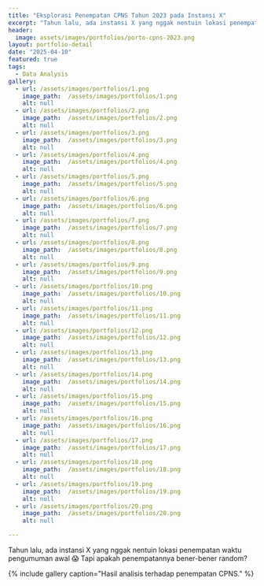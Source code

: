 ```yaml
---
title: "Eksplorasi Penempatan CPNS Tahun 2023 pada Instansi X"
excerpt: "Tahun lalu, ada instansi X yang nggak nentuin lokasi penempatan waktu pengumuman awal 😱 Tapi apakah penempatannya bener-bener random?"
header:
  image: assets/images/portfolios/porto-cpns-2023.png
layout: portfolio-detail
date: "2025-04-10"
featured: true
tags:
  - Data Analysis
gallery:
  - url: /assets/images/portfolios/1.png
    image_path:  /assets/images/portfolios/1.png
    alt: null
  - url: /assets/images/portfolios/2.png
    image_path:  /assets/images/portfolios/2.png
    alt: null
  - url: /assets/images/portfolios/3.png
    image_path:  /assets/images/portfolios/3.png
    alt: null
  - url: /assets/images/portfolios/4.png
    image_path:  /assets/images/portfolios/4.png
    alt: null
  - url: /assets/images/portfolios/5.png
    image_path:  /assets/images/portfolios/5.png
    alt: null
  - url: /assets/images/portfolios/6.png
    image_path:  /assets/images/portfolios/6.png
    alt: null
  - url: /assets/images/portfolios/7.png
    image_path:  /assets/images/portfolios/7.png
    alt: null
  - url: /assets/images/portfolios/8.png
    image_path:  /assets/images/portfolios/8.png
    alt: null
  - url: /assets/images/portfolios/9.png
    image_path:  /assets/images/portfolios/9.png
    alt: null
  - url: /assets/images/portfolios/10.png
    image_path:  /assets/images/portfolios/10.png
    alt: null
  - url: /assets/images/portfolios/11.png
    image_path:  /assets/images/portfolios/11.png
    alt: null
  - url: /assets/images/portfolios/12.png
    image_path:  /assets/images/portfolios/12.png
    alt: null
  - url: /assets/images/portfolios/13.png
    image_path:  /assets/images/portfolios/13.png
    alt: null
  - url: /assets/images/portfolios/14.png
    image_path:  /assets/images/portfolios/14.png
    alt: null
  - url: /assets/images/portfolios/15.png
    image_path:  /assets/images/portfolios/15.png
    alt: null
  - url: /assets/images/portfolios/16.png
    image_path:  /assets/images/portfolios/16.png
    alt: null
  - url: /assets/images/portfolios/17.png
    image_path:  /assets/images/portfolios/17.png
    alt: null
  - url: /assets/images/portfolios/18.png
    image_path:  /assets/images/portfolios/18.png
    alt: null
  - url: /assets/images/portfolios/19.png
    image_path:  /assets/images/portfolios/19.png
    alt: null
  - url: /assets/images/portfolios/20.png
    image_path:  /assets/images/portfolios/20.png
    alt: null

---
```

Tahun lalu, ada instansi X yang nggak nentuin lokasi penempatan waktu pengumuman awal 😱 Tapi apakah penempatannya bener-bener random?

{% include gallery caption="Hasil analisis terhadap penempatan CPNS." %}
